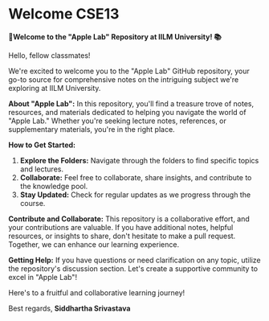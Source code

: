 # Welcome CSE13
🍏**Welcome to the "Apple Lab" Repository at IILM University! 📚**

Hello, fellow classmates!

We're excited to welcome you to the "Apple Lab" GitHub repository, your go-to source for comprehensive notes on the intriguing subject we're exploring at IILM University.

**About "Apple Lab":** In this repository, you'll find a treasure trove of notes, resources, and materials dedicated to helping you navigate the world of "Apple Lab." Whether you're seeking lecture notes, references, or supplementary materials, you're in the right place.

**How to Get Started:**

1. **Explore the Folders:** Navigate through the folders to find specific topics and lectures.
2. **Collaborate:** Feel free to collaborate, share insights, and contribute to the knowledge pool.
3. **Stay Updated:** Check for regular updates as we progress through the course.

**Contribute and Collaborate:** This repository is a collaborative effort, and your contributions are valuable. If you have additional notes, helpful resources, or insights to share, don't hesitate to make a pull request. Together, we can enhance our learning experience.

**Getting Help:** If you have questions or need clarification on any topic, utilize the repository's discussion section. Let's create a supportive community to excel in "Apple Lab"!

Here's to a fruitful and collaborative learning journey!

Best regards, 
**Siddhartha Srivastava**
